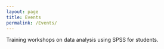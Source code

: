 ```yaml
---
layout: page
title: Events
permalink: /Events/
---
```



Training workshops on data analysis using SPSS for students.